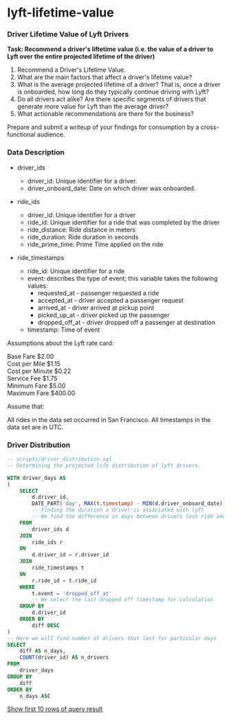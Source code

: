 # lyft-lifetime-value  

### Driver Lifetime Value of Lyft Drivers  

**Task: Recommend a driver's liftetime value (i.e. the value of a driver to Lyft over the entire projected lifetime of the driver)**  

1. Recommend a Driver's Lifetime Value.
2. What are the main factors that affect a driver's lifetime value?
3. What is the average projected lifetime of a driver? That is, once a driver is onboarded, how long do they typically continue driving with Lyft?
4. Do all drivers act alike? Are there specific segments of drivers that generate more value for Lyft than the average driver?
5. What actionable recommendations are there for the business?

Prepare and submit a writeup of your findings for consumption by a cross-functional audience.  

### Data Description  

- driver_ids
    - driver_id: Unique identifier for a driver.
    - driver_onboard_date: Date on which driver was onboarded.  
   
- ride_ids
    - driver_id: Unique identifier for a driver
    - ride_id: Unique identifier for a ride that was completed by the driver
    - ride_distance: Ride distance in meters
    - ride_duration: Ride duration in seconds
    - ride_prime_time: Prime Time applied on the ride  
    
- ride_timestamps  
    - ride_id: Unique identifier for a ride
    - event: describes the type of event; this variable takes the following values:
        - requested_at - passenger requested a ride
        - accepted_at - driver accepted a passenger request
        - arrived_at - driver arrived at pickup point
        - picked_up_at - driver picked up the passenger
        - dropped_off_at - driver dropped off a passenger at destination
    - timestamp: Time of event  
    
Assumptions about the Lyft rate card:  

Base Fare $2.00  
Cost per Mile $1.15  
Cost per Minute $0.22  
Service Fee $1.75  
Minimum Fare $5.00  
Maximum Fare $400.00    

Assume that:

All rides in the data set occurred in San Francisco.
All timestamps in the data set are in UTC.  

### Driver Distribution  

```sql
-- scripts/driver_distribution.sql
-- Determining the projected life distribution of lyft drivers.  

WITH driver_days AS
(
	SELECT
		d.driver_id,
		DATE_PART('day', MAX(t.timestamp) - MIN(d.driver_onboard_date)) AS diff
		-- Finding the duration a driver is associated with lyft
		-- We find the difference in days between drivers last ride and onboard date and call it diff
	FROM
		driver_ids d
	JOIN 
		ride_ids r
	ON 
		d.driver_id = r.driver_id
	JOIN
		ride_timestamps t
	ON 
		r.ride_id = t.ride_id
	WHERE
		t.event = 'dropped_off_at'  
		-- We select the last dropped off timestamp for calculation
	GROUP BY
		d.driver_id
	ORDER BY
		diff DESC
)
-- Here we will find number of drivers that last for particular days
SELECT
	diff AS n_days,
	COUNT(driver_id) AS n_drivers
FROM
	driver_days
GROUP BY
	diff
ORDER BY
	n_days ASC
```
[Show first 10 rows of query result](./results/driver_distribution.csv)


